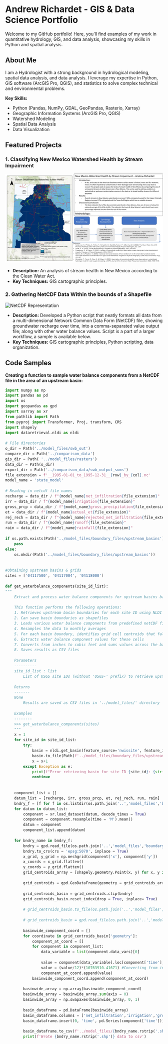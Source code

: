 


# Andrew Richardet - GIS & Data Science Portfolio

Welcome to my GitHub portfolio! Here, you'll find examples of my work in quantitative hydrology, GIS, and data analysis, showcasing my skills in Python and spatial analysis.

## About Me

I am a Hydrologist with a strong background in hydrological modeling, spatial data analysis, and data analysis. I leverage my expertise in Python, GIS software (ArcGIS Pro, QGIS), and statistics to solve complex technical and environmental problems.

**Key Skills:**

* Python (Pandas, NumPy, GDAL, GeoPandas, Rasterio, Xarray)
* Geographic Information Systems (ArcGIS Pro, QGIS)
* Watershed Modeling
* Spatial Data Analysis
* Data Visualization

## Featured Projects

### 1. Classifying New Mexico Watershed Health by Stream Impairment

[![Watershed Analysis Image](Images/PresentationSample-RichardetAndrew.jpg)](flood_risk_analysis/README.md)

* **Description:** An analysis of stream health in New Mexico according to the Clean Water Act.
* **Key Techniques:** GIS cartographic principles.

### 2. Gathering NetCDF Data Within the bounds of a Shapefile
![NetCDF Representation](Images/swb_net_infil_optimized.gif)
* **Description:** Developed a Python script that neatly formats all data from a multi-dimensional Network Common Data Form (NetCDF) file, showing groundwater recharge over time, into a comma-separated value output file; along with other water balance values. Script is a part of a larger workflow, a  sample is available below.
* **Key Techniques:** GIS cartographic principles, Python scripting, data organization.

## Code Samples
**Creating a function to sample water balance components from a NetCDF file in the area of an upstream basin:**
```python
import numpy as np
import pandas as pd
import os
import geopandas as gpd
import xarray as xr
from pathlib import Path
from pyproj import Transformer, Proj, transform, CRS
import shapely
import dataretrieval.nldi as nldi

# File directories
o_dir = Path('../model_files/swb_out')
compare_dir = Path('../comparison_data')
gis_dir = Path( '../model_files/rasters')
data_dir = Path(o_dir)
export_dir = Path('../comparison_data/swb_output_sums')
file_extension = f'__1995-01-01_to_1995-12-31__{row}_by_{col}.nc'
model_name = 'state_model'

# Reading in netcdf file names
recharge = data_dir / f"{model_name}net_infiltration{file_extension}"
irr = data_dir / f"{model_name}irrigation{file_extension}"
gross_prcp = data_dir / f"{model_name}gross_precipitation{file_extension}"
et = data_dir / f"{model_name}actual_et{file_extension}"
rej_rech = data_dir / f"{model_name}rejected_net_infiltration{file_extension}"
run = data_dir / f"{model_name}runoff{file_extension}"
rain = data_dir / f"{model_name}rainfall{file_extension}"

if os.path.exists(Path('../model_files/boundary_files/upstream_basins')):
    pass
else:
    os.mkdir(Path('../model_files/boundary_files/upstream_basins'))
                  

#Obtaining upstream basins & grids
sites = ['04117500', '04117004', '04118000']

def get_waterbalance_components(site_id_list):
"""
    Extract and process water balance components for upstream basins based on site IDs.
    
    This function performs the following operations:
    1. Retrieves upstream basin boundaries for each site ID using NLDI
    2. Can save basin boundaries as shapefiles
    3. Loads various water balance components from predefined netCDF files
    4. Resamples the data to monthly averages
    5. For each basin boundary, identifies grid cell centroids that fall within the basin
    6. Extracts water balance component values for these cells
    7. Converts from inches to cubic feet and sums values across the basin
    8. Saves results as CSV files
    
    Parameters
    ----------
    site_id_list : list
        List of USGS site IDs (without 'USGS-' prefix) to retrieve upstream basins
        
    Returns
    -------
    None
        Results are saved as CSV files in '../model_files/' directory
    
    Examples
    --------
    >>> get_waterbalance_components(sites)
    """
    x = 1
    for site_id in site_id_list:
        try:
            basin = nldi.get_basin(feature_source='nwissite', feature_id=f'USGS-{site_id}')
            basin.to_file(Path(f'../model_files/boundary_files/upstream_basins/basin{x}_.shp'))
            x = x+1
        except Exception as e:
            print(f"Error retrieving basin for site ID {site_id}: {str(e)}")
            continue


    component_list = []
    datum_list = [recharge, irr, gross_prcp, et, rej_rech, run, rain]
    bndry_f = [f for f in os.listdir(os.path.join('..','model_files','boundary_files','upstream_basins')) if f.endswith('basin.shp')]
    for datum in datum_list:
        component = xr.load_dataset(datum, decode_times = True)
        component = component.resample(time = 'M').mean()
        datum = component
        component_list.append(datum)
            
    for bndry_name in bndry_f:
        bndry = gpd.read_file(os.path.join('..','model_files','boundary_files','upstream_basins',bndry_name))
        bndry.to_crs(crs = 'epsg:5070', inplace = True)
        x_grid, y_grid = np.meshgrid(component['x'], component['y'])
        x_coords = x_grid.flatten()
        y_coords = y_grid.flatten()
        grid_centroids_array = [shapely.geometry.Point(x, y) for x, y in zip(x_coords, y_coords)]

        grid_centroids = gpd.GeoDataFrame(geometry = grid_centroids_array)

        grid_centroids_basin = grid_centroids.clip(bndry)
        grid_centroids_basin.reset_index(drop = True, inplace= True)

        # grid_centroids_basin.to_file(os.path.join('..','model_files','boundary_files','upstream_basins','swb_centroids.shp'), index = False)
        
        # grid_centroids_basin = gpd.read_file(os.path.join('..','model_files','boundary_files','upstream_basins','swb_centroids.shp'))
        
        basinwide_component_coord = []
        for coordinate in grid_centroids_basin['geometry']:
            component_at_coord = []
            for component in component_list:
                data_variable = list(component.data_vars)[0]
                        
                value = component[data_variable].loc[component['time'],np.float64(coordinate.y),np.float64(coordinate.x)].values
                value = (value/12)*(10763910.41671) #Converting from inches of wb component to cubic feet
                component_at_coord.append(value)
            basinwide_component_coord.append(component_at_coord)
            
        basinwide_array = np.array(basinwide_component_coord)
        basinwide_array = basinwide_array.sum(axis = 0)
        basinwide_array = np.swapaxes(basinwide_array, 0, 1)

        basin_dataframe = pd.DataFrame(basinwide_array)
        basin_dataframe.columns = ['net_infiltration','irrigation','gross_precipitation','actual_et','rejected_net_infiltration','runoff','rainfall']
        basin_dataframe.insert(0, 'time', pd.Series(component['time']))

        basin_dataframe.to_csv(f'../model_files/{bndry_name.rstrip('.shp')}.csv', index = False)
        print(f'Wrote {bndry_name.rstrip('.shp')} data to csv')
